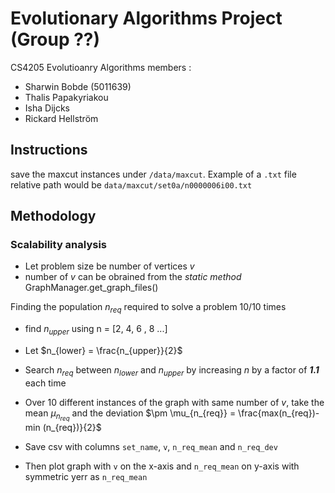 # Evolutionary Algorithms Project (Group ??)
CS4205 Evolutioanry Algorithms
members :
- Sharwin Bobde (5011639)
- Thalis Papakyriakou
- Isha Dijcks
- Rickard Hellström


## Instructions 
save the maxcut instances under `/data/maxcut`. Example of a `.txt` file relative path would be `data/maxcut/set0a/n0000006i00.txt`


## Methodology

### Scalability analysis
- Let problem size be number of vertices $v$
- number of $v$ can be obrained from the *static method* GraphManager.get_graph_files()


Finding the population $n_{req}$ required to solve a problem 10/10 times
- find $n_{upper}$ using n = [2, 4, 6 , 8 ...]
- Let $n_{lower} = \frac{n_{upper}}{2}$
- Search $n_{req}$ between $n_{lower}$ and $n_{upper}$ by increasing $n$ by a factor of ***1.1*** each time

- Over 10 different instances of the graph with same number of $v$, take the mean $\mu_{n_{req}}$ and the deviation $\pm \mu_{n_{req}} = \frac{max(n_{req})- min (n_{req})}{2}$

- Save csv with columns `set_name`, `v`, `n_req_mean` and  `n_req_dev`
- Then plot graph with `v` on the x-axis and `n_req_mean` on y-axis with symmetric yerr as `n_req_mean`


